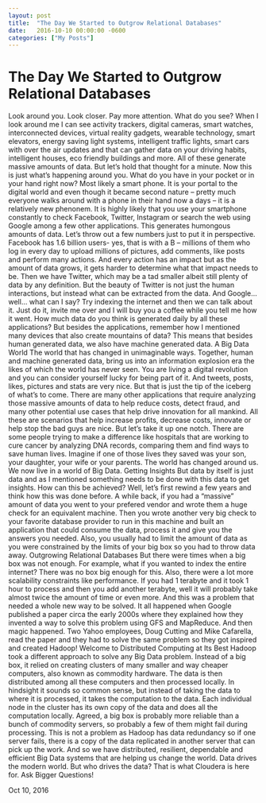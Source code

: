```yaml
---
layout: post
title:  "The Day We Started to Outgrow Relational Databases"
date:   2016-10-10 00:00:00 -0600
categories: ["My Posts"] 
---
```


# The Day We Started to Outgrow Relational Databases

Look around you. Look closer. Pay more attention.  What do you see?
When I look around me I can see activity trackers, digital cameras, smart watches, interconnected devices, virtual reality gadgets, wearable technology, smart elevators, energy saving light systems, intelligent traffic lights, smart cars with over the air updates and that can gather data on your driving habits, intelligent houses, eco friendly buildings and more.
All of these generate massive amounts of data.  But let’s hold that thought for a minute.
Now this is just what’s happening around you.  What do you have in your pocket or in your hand right now?
Most likely a smart phone. It is your portal to the digital world and even though it became second nature – pretty much everyone walks around with a phone in their hand now a days – it is a relatively new phenonem.
It is highly likely that you use your smartphone constantly to check Facebook, Twitter, Instagram or search the web using Google among a few other applications. This generates humongous amounts of data.
Let’s throw out a few numbers just to put it in perspective. Facebook has 1.6 billion users- yes, that is with a B – millions of them who log in every day to upload millions of pictures, add comments, like posts and perform many actions. And every action has an impact but as the amount of data grows, it gets harder to determine what that impact needs to be.
Then we have Twitter, which may be a tad smaller albeit still plenty of data by any definition. But the beauty of Twitter is not just the human interactions, but instead what can be extracted from the data.
And Google… well… what can I say? Try indexing the internet and then we can talk about it. Just do it, invite me over and I will buy you a coffee while you tell me how it went.
How much data do you think is generated daily by all these applications? But besides the applications, remember how I mentioned many devices that also create mountains of data? This means that besides human generated data, we also have machine generated data.
A Big Data World
The world that has changed in unimaginable ways. Together, human and machine generated data, bring us into an information explosion era the likes of which the world has never seen. You are living a digital revolution and you can consider yourself lucky for being part of it.
And tweets, posts, likes, pictures and stats are very nice. But that is just the tip of the iceberg of what’s to come.
There are many other applications that require analyzing those massive amounts of data to help reduce costs, detect fraud, and many other potential use cases that help drive innovation for all mankind. All these are scenarios that help increase profits, decrease costs, innovate or help stop the bad guys are nice. But let’s take it up one notch.
There are some people trying to make a difference like hospitals that are working to cure cancer by analyzing DNA records, comparing them and find ways to save human lives. Imagine if one of those lives they saved was your son, your daughter, your wife or your parents.
The world has changed around us. We now live in a world of Big Data.
Getting Insights
But data by itself is just data and as I mentioned something needs to be done with this data to get insights.  How can this be achieved?
Well, let’s first rewind a few years and think how this was done before. A while back, if you had a “massive” amount of data you went to your prefered vendor and wrote them a huge check for an equivalent machine. Then you wrote another very big check to your favorite database provider to run in this machine and built an application that could consume the data, process it and give you the answers you needed. Also, you usually had to limit the amount of data as you were constrained by the limits of your big box so you had to throw data away.
Outgrowing Relational Databases
But there were times when a big box was not enough. For example, what if you wanted to index the entire internet? There was no box big enough for this.
Also, there were a lot more scalability constraints like performance. If you had 1 terabyte and it took 1 hour to process and then you add another terabyte, well it will probably take almost twice the amount of time or even more.
And this was a problem that needed a whole new way to be solved. It all happened when Google published a paper circa the early 2000s where they explained how they invented a way to solve this problem using GFS and MapReduce.
And then magic happened. Two Yahoo employees, Doug Cutting and Mike Cafarella, read the paper and they had to solve the same problem so they got inspired and created Hadoop!
Welcome to Distributed Computing at Its Best
Hadoop took a different approach to solve any Big Data problem. Instead of a big box, it relied on creating clusters of many smaller and way cheaper computers, also known as commodity hardware.
The data is then distributed among all these computers and then processed locally. In hindsight it sounds so common sense, but instead of taking the data to where it is processed, it takes the computation to the data. Each individual node in the cluster has its own copy of the data and does all the computation locally.
Agreed, a big box is probably more reliable than a bunch of commodity servers, so probably a few of them might fail during processing. This is not a problem as Hadoop has data redundancy so if one server fails, there is a copy of the data replicated in another server that can pick up the work.
And so we have distributed, resilient, dependable and efficient Big Data systems that are helping us change the world.
Data drives the modern world. But who drives the data? That is what Cloudera is here for.
Ask Bigger Questions!

Oct 10, 2016